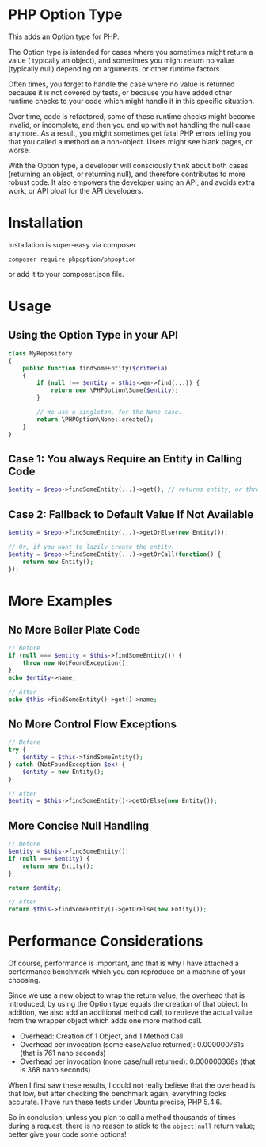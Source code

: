 PHP Option Type
===============
This adds an Option type for PHP.

The Option type is intended for cases where you sometimes might return a value (
typically an object), and sometimes you might return no value (typically null)
depending on arguments, or other runtime factors.

Often times, you forget to handle the case where no value is returned because it
is not covered by tests, or because you have added other runtime checks to your
code which might handle it in this specific situation.

Over time, code is refactored, some of these runtime checks might become invalid,
or incomplete, and then you end up with not handling the null case anymore. As a
result, you might sometimes get fatal PHP errors telling you that you called a
method on a non-object. Users might see blank pages, or worse.

With the Option type, a developer will consciously think about both cases (returning
an object, or returning null), and therefore contributes to more robust code. It
also empowers the developer using an API, and avoids extra work, or API bloat for
the API developers.

Installation
============
Installation is super-easy via composer

```
composer require phpoption/phpoption
```

or add it to your composer.json file.


Usage
=====

Using the Option Type in your API
---------------------------------
```php
class MyRepository
{
    public function findSomeEntity($criteria)
    {
        if (null !== $entity = $this->em->find(...)) {
            return new \PHPOption\Some($entity);
        }

        // We use a singleton, for the None case.
        return \PHPOption\None::create();
    }
}
```

Case 1: You always Require an Entity in Calling Code
----------------------------------------------------
```php
$entity = $repo->findSomeEntity(...)->get(); // returns entity, or throws exception
```

Case 2: Fallback to Default Value If Not Available
--------------------------------------------------
```php
$entity = $repo->findSomeEntity(...)->getOrElse(new Entity());

// Or, if you want to lazily create the entity.
$entity = $repo->findSomeEntity(...)->getOrCall(function() {
    return new Entity();
});
```

More Examples
=============

No More Boiler Plate Code
-------------------------
```php
// Before
if (null === $entity = $this->findSomeEntity()) {
    throw new NotFoundException();
}
echo $entity->name;

// After
echo $this->findSomeEntity()->get()->name;
```

No More Control Flow Exceptions
-------------------------------
```php
// Before
try {
    $entity = $this->findSomeEntity();
} catch (NotFoundException $ex) {
    $entity = new Entity();
}

// After
$entity = $this->findSomeEntity()->getOrElse(new Entity());
```

More Concise Null Handling
--------------------------
```php
// Before
$entity = $this->findSomeEntity();
if (null === $entity) {
    return new Entity();
}

return $entity;

// After
return $this->findSomeEntity()->getOrElse(new Entity());
```

Performance Considerations
==========================
Of course, performance is important, and that is why I have attached a
performance benchmark which you can reproduce on a machine of your choosing.

Since we use a new object to wrap the return value, the overhead that is introduced,
by using the Option type equals the creation of that object. In addition, we also
add an additional method call, to retrieve the actual value from the wrapper object
which adds one more method call.

* Overhead: Creation of 1 Object, and 1 Method Call
* Overhead per invocation (some case/value returned): 0.000000761s (that is 761 nano seconds)
* Overhead per invocation (none case/null returned): 0.000000368s (that is 368 nano seconds)

When I first saw these results, I could not really believe that the overhead is
that low, but after checking the benchmark again, everything looks accurate. I
have run these tests under Ubuntu precise, PHP 5.4.6.

So in conclusion, unless you plan to call a method thousands of times during a
request, there is no reason to stick to the ``object|null`` return value; better give
your code some options!